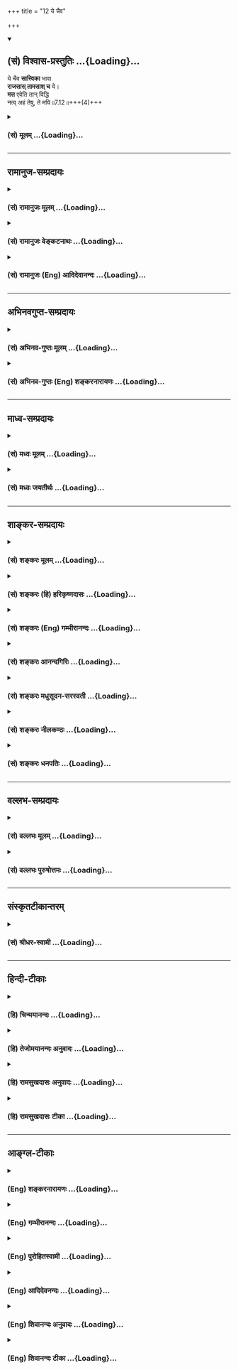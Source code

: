 +++
title = "12 ये चैव"

+++
<div class="js_include" newlevelforh1="2" title="(सं) विश्वास-प्रस्तुतिः" unfilled url="/mahAbhAratam/vyAsaH/shlokashaH/06-bhIShma-parva/03-bhagavad-gItA-parva/saMskRtam/vishvAsa-prastutiH/07_jnAna-vijnAna-yogaH/12_ye_chaiva.md">
<details open><summary><h2>(सं) विश्वास-प्रस्तुतिः ...{Loading}...</h2></summary>

ये चैव **सात्त्विका** भावा  
**राजसास् तामसाश् च** ये।  
**मत्त** एवेति तान् विद्धि  
नत्व् अहं तेषु, ते मयि॥7.12॥+++(4)+++
</details>
</div>
<div class="js_include collapsed" newlevelforh1="3" title="(सं) मूलम्" unfilled url="/mahAbhAratam/vyAsaH/shlokashaH/06-bhIShma-parva/03-bhagavad-gItA-parva/saMskRtam/mUlam/07_jnAna-vijnAna-yogaH/12_ye_chaiva.md">
<details><summary><h3>(सं) मूलम् ...{Loading}...</h3></summary>

ये चैव सात्त्विका भावा राजसास्तामसाश्च ये।  
मत्त एवेति तान्विद्धि नत्वहं तेषु ते मयि।।7.12।।
</details>
</div>


_________________
## रामानुज-सम्प्रदायः
<div class="js_include collapsed" newlevelforh1="3" title="(सं) रामानुजः मूलम्" unfilled url="/mahAbhAratam/vyAsaH/shlokashaH/06-bhIShma-parva/03-bhagavad-gItA-parva/saMskRtam/rAmAnujaH/mUlam/07_jnAna-vijnAna-yogaH/12_ye_chaiva.md">
<details><summary><h3>(सं) रामानुजः मूलम् ...{Loading}...</h3></summary>

।।7.12।। किं विशिष्य अभिधीयते **सात्त्विकाः राजसाः तामसाः च** जगति
भोग्यत्वेन देहत्वेन इन्द्रियत्वेन तत्तद्धेतुत्वेन च अवस्थिता **ये भावाः
तान्** सर्वान् मत्त एव उत्पन्नान् **विद्धि ते** मच्छरीरतया **मयि** एव
अवस्थिता **इति** च। **न तु अहं तेषु** न अहं कदाचिद् अपि तदायत्तस्थितिः
अन्यत्र आत्मायत्तस्थितित्वे अपि शरीरस्य शरीरेण आत्मनः स्थितौ अपि उपकारो
विद्यते मम तु तैः न कश्चित् तथाविध उपकारः केवलं लीला एव प्रयोजनम्
इत्यर्थः।

</details>
</div>
<div class="js_include collapsed" newlevelforh1="3" title="(सं) रामानुजः वेङ्कटनाथः" unfilled url="/mahAbhAratam/vyAsaH/shlokashaH/06-bhIShma-parva/03-bhagavad-gItA-parva/saMskRtam/rAmAnujaH/venkaTanAthaH/07_jnAna-vijnAna-yogaH/12_ye_chaiva.md">
<details><summary><h3>(सं) रामानुजः वेङ्कटनाथः ...{Loading}...</h3></summary>

  
  
।।7.12।। रसोऽहम् 7।8 इत्यादेः प्रदर्शनार्थत्वंये च इत्यस्योपसंहारतां च
दर्शयति किं विशिष्येति। तत्तद्धेतुत्वेनेति समष्टिदशाया अपि सङ्ग्रहः। अयं
च देहत्वादिविभागोऽनुभूयमानप्रकारानुवादियच्छब्दाभिप्रेतः। सात्त्विकतादिकं
देहादिषु प्रत्येकमन्वितम्। अपि चप्रहर्षः प्रीतिरानन्दः सुखं
संशान्तचित्तता इत्यादयः सात्त्विका भावाः। अतुविष्टिः परितापश्च क्रोधो
मोहस्तथा क्षमा इत्यादयो राजसाः। अविक्तस्तथा मोहः प्रमादः स्वप्नतन्द्रिता
इत्यादयस्तामसाः। एते चान्यत्र प्रपञ्चिता इहाभिप्रेताः। मत्त एव
इत्यवधारणेन निमित्तोपादानैक्यं सात्त्विकत्वादिना
वैचित्र्यशक्तितत्तदुचितानेकनिमित्तत्वादिप्रतिक्षेपश्च कृतः। कारणत्वेन सह
सामानाधिकरण्यनिबन्धननियमनगर्भं शरीरत्वेन तादधीन्यमपि सप्तम्या
विवक्षितमिति दर्शयितुंमच्छरीरतया मय्येवावस्थिता इत्युक्तम्। नत्वहं तेषु
इत्यत्र व्याप्तिप्रतिक्षेपभ्रमनिरासायाहनाहमिति। किमर्थमिदमप्रसक्तं
प्रतिषिध्यत इत्याशङ्क्याहअन्यत्रेति। तुशब्दोऽत्र शङ्कानिवृत्त्यर्थः।
सर्वोपकारनिषेधे तदुत्पादनादिवैयर्थ्यपरिहारायतथाविध इत्युक्तम्।
अभिप्रेतमुपकारान्तरमहंशब्दाभिप्रेतपरिपूर्णत्वमुखेन दर्शयतिकेवलेति।  
  

</details>
</div>
<div class="js_include collapsed" newlevelforh1="3" title="(सं) रामानुजः (Eng) आदिदेवानन्दः" unfilled url="/mahAbhAratam/vyAsaH/shlokashaH/06-bhIShma-parva/03-bhagavad-gItA-parva/saMskRtam/rAmAnujaH/english/AdidevAnandaH/07_jnAna-vijnAna-yogaH/12_ye_chaiva.md">
<details><summary><h3>(सं) रामानुजः (Eng) आदिदेवानन्दः ...{Loading}...</h3></summary>

7.12 Why should this be declared with particular illustrations; The reason is as follows: Whatever entities exist in the world partaking of the alities of Sattva, Rajas and Tamas in the forms of bodies, senses,
objects of enjoyment and their causes - know them all to have originated from Me alone, and they abide in Me alone, as they constitute My body.
'But I am not in them.' That is, I do not depend for My existence on them at any time. In the case of other beings, though the body depends for its existence on the self, the body serves some purpose of the self in the matter of Its sustenance. To Me, however, there is no purpose at all of that kind served by them constituting My body. The meaning is that they merely serve the purpose of My sport.

</details>
</div>


_________________
## अभिनवगुप्त-सम्प्रदायः
<div class="js_include collapsed" newlevelforh1="3" title="(सं) अभिनव-गुप्तः मूलम्" unfilled url="/mahAbhAratam/vyAsaH/shlokashaH/06-bhIShma-parva/03-bhagavad-gItA-parva/saMskRtam/abhinava-guptaH/mUlam/07_jnAna-vijnAna-yogaH/12_ye_chaiva.md">
<details><summary><h3>(सं) अभिनव-गुप्तः मूलम् ...{Loading}...</h3></summary>

।।7.12 7.13।। ये चेति। त्रिभिरिति। सत्त्वादीनि मन्मयानि न त्वहं तन्मयः।
अत एव च भगवन्मयः सर्वं भगवद्भावेन संवेदयते न तु
नानाविधपदार्थविज्ञाननिष्ठो भगवत्तत्त्वं प्रतिपद्यते इति सकलमानसावर्जक एष
क्रमः। अनेनैव चाशयेन वक्ष्यते वासुदेवः सर्वम् इति +++(K adds another इति)+++
ज्ञानेन यो
बहुजन्मोपभोगजनितकर्मसमतासमनन्तरसमुत्पन्नपरशक्तिपातानुगृहीतान्तःकरण असौ
प्रतिपद्यते भगवत्तत्त्वं+++(S omits भगवत्तत्त्वम्)+++ ननु +++(K omits ननु)+++ सर्वं
वासुदेवः इति बुद्ध्या स महात्मा स च दुर्लभ इति। एवं ह्यबुद्ध्यमानं +++(N
हि बुद्ध्यमानम्)+++ प्रत्युत सत्त्वादिभिर्गुणैः मोहितमिदं जगत् गुणातीतं
वासुदेवतत्त्वं नैवोपलभते।

</details>
</div>
<div class="js_include collapsed" newlevelforh1="3" title="(सं) अभिनव-गुप्तः (Eng) शङ्करनारायणः" unfilled url="/mahAbhAratam/vyAsaH/shlokashaH/06-bhIShma-parva/03-bhagavad-gItA-parva/saMskRtam/abhinava-guptaH/english/shankaranArAyaNaH/07_jnAna-vijnAna-yogaH/12_ye_chaiva.md">
<details><summary><h3>(सं) अभिनव-गुप्तः (Eng) शङ्करनारायणः ...{Loading}...</h3></summary>

7.12 See Comment under 7.13

</details>
</div>


_________________
## माध्व-सम्प्रदायः
<div class="js_include collapsed" newlevelforh1="3" title="(सं) मध्वः मूलम्" unfilled url="/mahAbhAratam/vyAsaH/shlokashaH/06-bhIShma-parva/03-bhagavad-gItA-parva/saMskRtam/madhvaH/mUlam/07_jnAna-vijnAna-yogaH/12_ye_chaiva.md">
<details><summary><h3>(सं) मध्वः मूलम् ...{Loading}...</h3></summary>

।।7.8 7.12।। इदं ज्ञानम्। रसोऽहमित्यादिविज्ञानम्। अबादयोऽपि तत एव। तथापि
रसादिस्वभावाना सागणां च स्वभावत्वे सारत्वे च विशेषतोऽपि स एव नियमाकः न
त्वबादिनियमानुबद्धो रसादिस्तत्सारत्वादिश्चेति दर्शयति अप्सु रस
इत्यादिविशेषशब्दैः। भोगश्च विशेषतो रसादेरिति च उपासनार्थं च। उक्तं च
गीताकल्पेरसादीनां रसादित्वे स्वभावत्वे तथैव च। सारत्वे सर्वधर्मेषु
विशेषेणापि कारणम्। सारभोक्ता च सर्वत्र यतोऽतो जगदीश्वरः। रसादिमानिनां
देहे स सर्वत्र व्यवस्थितः। अबादयः पार्षदाश्च ध्येयः स ज्ञानिनां हरिः।
रसादिसम्पत्त्या अन्येषां वासुदेवो जगत्पतिः इति। स्वभावो जीव एव
च। सर्वस्वभावो नियतस्तेनैव किमुतापरम्। न तदस्ति विना यत्स्यान्मया भूतं
चराचरम् इति च। धर्माविरुद्धःकामरागबिवर्जितम्इत्याद्युपासनार्थम्। उक्तं च
गीताकल्पेधर्मारुविद्धकामेऽसावुपास्यः काममिच्छता। विहीने कामरागादेर्बले च
बलमिच्छता। ध्यातस्तत्र त्वनिच्छद्भिर्ज्ञानमेव ददाति च इत्यादि पुण्यो
गन्ध इति भोगापेक्षया। तथा हि श्रुतिः पुण्यमेवामुं गच्छति न ह वै देवान्
पापं गच्छति बृ.उ.1।5।20 ऋतं पिबन्तौ सुकृतस्य लोके कठो.3।1 इत्यादिका। ऋतं
च पुण्यम्। ऋतं सत्यं तथा धर्मः सुकृतं चाभिधीयते इत्यभिधानात्। ऋतं तु मानसो
धर्मः सत्यं स्यात्सम्प्रयोगगः इति च। नच अनश्नन्नन्यो अभिचाकशीति
श्वे.उ.4।6 मुं.3।1।1ऋक्2।3।17।5अन्यो निरन्नोऽपि बलेन भूयान्
इत्यादिविरोधि स्थूलानशनोक्तेः। आह च सूक्ष्माशनम्। प्रविविक्ताहारतर इवैव
भवत्यस्माच्छारीरारादात्मनः। न चात्र जीव उच्यते शारीरादात्मन इति
भेदाभिधानात्। स्वप्नादिश्च शारीर एवशारीरस्तु त्रिधा भिन्नो
जाग्रदादिष्ववस्थितेः इति वचनाद्गारुडे। अस्मादिति
त्वीश्वरव्यावृत्त्यर्थम्। शारीरौ तावुभौ ज्ञेयौ जीवश्चेश्वरसंज्ञितः।
अनादिबन्धनस्त्वेको नित्यमुक्तस्तथाऽपरः इति वचनान्नारदीये भेदश्रुतेश्च।
सति गत्यन्तरे पुरुषभेद एव कल्प्यो नत्ववस्थाभेदः। आह च प्रविविक्तभुग्यतो
ह्यस्माच्छारीरात्पुरुषोत्तमः। अतोऽभोक्ता च भोक्ता च स्थूलाभोगात्स एव तु
इति गीताकल्पे। न त्वहं तेष्विति तदनाधारत्वमुच्यते। उक्तं च तदाश्रितं
जगत्सर्वं नासौ कुत्रचिदाश्रितः इति गीताकल्पे।

</details>
</div>
<div class="js_include collapsed" newlevelforh1="3" title="(सं) मध्वः जयतीर्थः" unfilled url="/mahAbhAratam/vyAsaH/shlokashaH/06-bhIShma-parva/03-bhagavad-gItA-parva/saMskRtam/madhvaH/jayatIrthaH/07_jnAna-vijnAna-yogaH/12_ye_chaiva.md">
<details><summary><h3>(सं) मध्वः जयतीर्थः ...{Loading}...</h3></summary>

।।7.8 7.12।। भूमिः 7।4 इत्यादिनेत्यत्रावधेरनुक्तेःरसोऽहं इत्याद्यपि
ज्ञानप्रकरणमिति प्रतीतिः स्यात् तन्निरासाय तत्समाप्तिमाह **इदमि**ति।
एतावता ग्रन्थेन ज्ञानं निरूपितमित्यर्थ। कुतोऽत्र ज्ञानप्रकरणस्य समाप्तिः
इत्यत आह **रसोऽहमि**ति। इतिशब्दाद्यभावेऽपि प्रकरणान्तरारम्भ एव समाप्तिं
गमयिष्यति। अलौकिकमाहात्म्यप्रतिपादनादस्य विज्ञानप्रकरणत्वं ज्ञायत इति
भावः। प्रभवादेः इत्युक्तन्यायेनैवरसोऽहं इत्यादेरपि व्याख्यानं सिद्धम्।
रसादीनां सत्तादिकारणत्वाद्भोक्तृत्वाच्च भगवान् रसादिरिति। नन्वबादयो
धर्मिणो भगवदधीनास्तद्भोग्याश्चेत्यङ्गीक्रियते न वा। नेति पक्षेअहं
कृत्स्नस्य 7।6 इत्युक्तविरोधः। आद्ये तुअप्सु रसः इत्यादेर्धर्मिभ्यो
निष्कृष्य धर्माणां ग्रहणस्यानुपपत्तिरित्यतः प्रथमं पक्षं तावदङ्गीकरोति
**अबादयोऽपी**ति। धर्मिणोऽपि तदधीना एव तद्भोग्याश्चैव। ननु तत्रोक्तो दोष
इत्यतः कारणत्वे तावद्विशेषशब्दोपादाने प्रयोजनमाह **तथापी**ति। यद्यपि
धर्मिणोऽपि भगवदधीना एव तथापि धर्मिभ्यो निष्कृष्य धर्माणामुपादानं युज्यत
इति शेषः। कथं इत्यत आह **रसादी**ति। रसादयश्च ते स्वभावा
अबादीनामनागन्तुकधर्माश्चेति रसादिस्वभावास्तेषां साराणामबादिधर्मेषु
सङ्ख्यादिषु श्रेष्ठानां च तेषामेवाबादिस्वभावभूतानां तद्धर्मेषु
श्रेष्ठानां च रसादीनामिति यावत्। स्वभावत्वेऽबादीनामिति शेषः।
सारत्वेऽबादिधर्मेष्विति शेषः। रसादित्वे चेति चार्थः। स भगवानेव।
विशेषतोऽपीत्यस्य व्यावर्त्यं **न त्वि**ति। अनुबद्धोऽनुषङ्गसिद्धः।
**तत्सारत्वादिश्चे**ति। तस्य रसादेरबादिधर्मेषु सारत्वमबादिस्वभावत्वं
रसत्वादिकंचेत्यर्थः। यथा लोके कुविन्दादिः पटादिद्रव्येष्वेव
व्यापारवाननुभूयते न तु तदीयेषु गन्धरसादिषु गुणेषु तद्धर्मेषु च
गन्धत्वादिषु पृथग्व्यापारवान् किन्तु ते पटादिजन्मानुषङ्गिजन्मान एव। न
तथा भगवान्। अपित्वबादेधर्मेषु रसादिषु तद्धर्मेषु च स्वभावत्वादिषु पृथक्
प्रयत्नवान् नत्वबादिनियमानुषङ्गिसत्तादिकास्त इति दर्शयितुंविशेषशब्दा
उपात्ता इत्यर्थः। भोगपक्षेऽपि प्रयोजनमाह **भोगश्चे**ति।
अबादिभोगादप्यतिशयेन रसादेर्भोगः परमेश्वरस्येति दर्शयति विशेषशब्दैरिति
सम्बन्धः। रसोऽहं इत्याद्यभेदोक्तेरर्थान्तरं सूचयन् तत्रापि
विशेषशब्दोपादाने प्रयोजनमाह **उपासनार्थं** चेति। विशेषतः रसादेरिति
वर्तते। अर्थवशाद्रसादेरिति सप्तमीत्वेन विपरिणम्यते। रसादयः
परमेश्वरोपासने प्रतिमात्वेनात्र विवक्षिताः। प्रतिमायां चाभेदोक्तिः
प्रसिद्धा। प्रतिमात्ममबादीनां समानम्। योऽप्सु तिष्ठन् बृ.उ.7।3।4
इत्यादेः। अतः किं विशेषशब्दग्रहणेनेति चेत् अबादिभ्यो विशेषतः रसादिषु
भगवदुपासनार्थं तदुपपत्तिरिति। उक्तेऽर्थत्रये प्रमाणमाह **उक्तं** चेति।
तथा चशब्दः अन्योन्यसमुच्चये। एवशब्दस्येश्वर इत्यनेन सम्बन्धः।
सर्वत्राबादिषु। ईश्वरो रसादिकं जगदित्युच्यत इत्यर्थः।
अबादयोऽबाद्यभिमानिनः। ज्ञानिनां ज्ञानार्थिनां सम्पत्त्यै प्राप्त्यै
अन्येषां रसार्थिनाम्। अबादय इति रसादीति च पादयोः सप्तनवाक्षरत्वेऽपि न वा
एकेनाक्षरेण छन्दांसि वियन्ति ऐ.ब्रा.1।6 इति वचनाददोषः। स्वभावस्य
भगवदधीनत्वमलौकिकमित्यतस्तत्रान्यान्यपि वाक्यानि पठति **स्वभाव** इति।
अस्त्वेवं धर्मिभ्यो निष्कृष्य धर्माणामुपादानम् धर्माणां विशेषणोपादानं तु
किमर्थमित्यत **आह** **धर्मे**ति। आदिपदेनपुण्यो गन्धः इत्यस्य ग्रहणम्।
कामादिषु विशिष्टंष्वेव भगवानुपास्यः न धर्मविरुद्धेष्वशुचिष्विति ज्ञापनाय
कामादीनां धर्माणां धर्माविरुद्धत्वादिविशेषणोपादानमित्यर्थः। अत्र
प्रमाणमाह **उक्तं वे**ति। कामं पुरुषार्थम्। कामरागादेः कामरागादिना।
अनिञ्छद्भिः कामादिकम्। गन्धस्य विशेषणोपादाने प्रयोजनान्तरमाह **पुण्य**
इति। पुण्यगन्धस्यैव भगवतो भोगो न दुर्गन्धस्येति ज्ञापयितुमत्र
विशेषणोपादानमित्यर्थः। ननु दुर्गन्धं भगवाननुभवति न वा नेति पक्षे
सार्वज्ञाभावः आद्ये कथं भोगाभावः उच्यते अनुभूयमाना अपि दुर्गन्धादयो न
फलहेतव इत्यभिप्रायः। सुगन्धस्तु सुखहेतुरित्युपपादितम्। शुचिवस्त्वेव भगवतो
भोग्यमित्यत्र प्रमाणमाह **तथा ही**ति। अमुमुपासकम्। कुतः तस्य देवत्वात्।
तथापि कुतः न ह वै देवमात्रस्य पुण्यभोगनियमे देवोत्तमस्य सुतरां
तत्सिद्धि। ऋतं कठो.3।1 इति श्रुतिः कथं प्रकृतोपयोगिनी इत्यत आह **ऋतं**
चेति। कुतः इत्यतः सामान्यविशेषाभिधानादित्याह **ऋतमि**ति। प्रयोगगः
शब्दजन्यः। तथा च श्रुतावृतशब्दः पुण्यफलस्योपलक्षक इति भावः। स्यादिदं
व्याख्यानं यदि भगवतो विषयभोगो युक्तः स्यात् न चैवम् तदङ्गीकारे
श्रुत्यादिविरोधात्। ऋतं पिबन्तौ इति चात एव छत्रिन्यायेनोपचरितमित्यत आह न
चेति। कुतो नेत्यत आह **स्थूले**ति। श्रुत्यादिषु स्थूलस्य जीवभोग्यस्य
विषयस्याभोगोक्तेः सूक्ष्मभोगस्य चाङ्गीकारादिति भावः। सूक्ष्माशने प्रमिते
भवेदियं व्यवस्था। तदेव कुतः इत्यत आह **आह चे**ति। गन्धादिषु यो
जीवेन्द्रियागोचरः सारभागस्तस्य भोगम्। परमेश्वरोऽस्माच्छारीरादात्मनो
जीवादतिशयेन विलक्षणभोग एव भवति। अवतारेषु स्थूलमपि भुङक्ते इतीवशब्दः। ननु
प्रविविक्ताहारतरोऽयं जीव एवेत्यत आह **न चे**ति। न हि जीवो जीवादेव
विलक्षणाहार इति युज्यत इत्यर्थः। ननु
शारीराज्जागरावस्थाज्जीवात्स्वप्नसुषुप्त्यवस्थः स एव प्रविविक्ताहार
इत्यवस्थाभेदोपाधिकं जीवस्य भेदमङ्गीकृत्य व्याख्यास्यामीत्यत आह
**स्वप्नादिश्चेति**। स्वपो नन् अष्टा.3।3।91 इति स्वप्नशब्दः कर्तरि।
स्वप्नः सुषुप्तश्च शारीर एव न केवलं जाग्रत् तथाच त्र्यवस्थस्यापि
शारीरशब्देन गृहीतत्वात् न ततो भेदः स्वप्नसुषुप्तयोरित्यर्थः।
अवस्थात्रयवतोऽपि शारीरत्वं कुतः इत्यत आह **शारीर** स्त्विति।
जाग्रदादिष्वंवस्थासु। अस्तु त्र्यवस्थोऽपि शारीरः तथाप्यस्मादिति
विशेषणेनात्र शारीरादिति जाग्रदवस्थो गृह्यते। तस्माच्च स्वप्नाद्यवस्थस्य
भेदोक्तिरुक्तविधया सम्भवति। भवत्पक्षेऽपि शारीरादिति जीवे सिद्धेऽस्मादिति
विशेषणं व्यर्थं स्यादिति तत्राह **अस्मादि**ति।
नैतद्विशेषणसार्थक्यायेश्वरं परित्यज्य जीवोऽत्र ग्राह्यः
शारीरादित्येवोक्तावीश्वरस्यापि प्राप्तावीश्वरादेवेश्वरस्य भेदानुपपत्तेः।
तद्व्यावृत्त्यर्थं जीवमात्रपरिग्रहाय विशेषणमिति
सार्थक्योपपत्तेरित्यर्थः। भवेदेवं यदि शारीरत्वमीश्वरस्यापि स्यात् तदेव
कुतः इत्यत आह **शारीरावि**ति। नन्वेवं पक्षद्वयेऽप्युपपत्तावीश्वर
एवात्रोच्यते न जीवः इति कुतः विनिगमनमित्यत आह **भेदे**ति। चो हेतौ।
भेदश्रुतेः स्वाभाविकभेदरूपे गत्यन्तरे सम्भवति पुरुषभेद एवार्थतया
ग्राह्यः न त्ववस्थोपाधिको भेदः। मुख्यामुख्ययोर्मुख्ये सम्प्रत्ययात् अतो
युक्तं विनिगमनम्। न केवलमुक्तव्यवस्थान्यायप्राप्ता किन्त्वागमसिद्धा
चेत्याह **आह चे**ति। अभोक्ता च भोक्ता
चेत्येतयोर्व्युत्क्रमेणान्धयः। सर्वभूतस्थमात्मानं 6।29 इत्युक्तत्वात्। न
त्वहं तेषु 7।12 इति कथमुच्यते इत्यत आह **न त्वहमि**ति। तदनाधारत्वं
तदुपजीवनेन स्थित्यभावः। कुत एतत् इत्यत आह **उक्तं चे**ति। न केवलं
मुक्तविरोधादिति चार्थः।

</details>
</div>


_________________
## शाङ्कर-सम्प्रदायः
<div class="js_include collapsed" newlevelforh1="3" title="(सं) शङ्करः मूलम्" unfilled url="/mahAbhAratam/vyAsaH/shlokashaH/06-bhIShma-parva/03-bhagavad-gItA-parva/saMskRtam/shankaraH/mUlam/07_jnAna-vijnAna-yogaH/12_ye_chaiva.md">
<details><summary><h3>(सं) शङ्करः मूलम् ...{Loading}...</h3></summary>

।।7.12।। **ये चैव सात्त्विकाः** सत्त्वनिर्वृत्ताः **भावाः** पदार्थाः
**राजसाः** रजोनिर्वृत्ताः **तामसाः** तमोनिर्वृत्ताश्**च ये** केचित्
प्राणिनां स्वकर्मवशात् जायन्ते भावाः **तान् मत्त एव** जायमानान् **इति**
एवं **विद्धि** सर्वान् समस्तानेव। यद्यपि ते मत्तः जायन्ते तथापि **न तु
अहं तेषु** तदधीनः तद्वशः यथा संसारिणः। **ते** पुनः **मयि** मद्वशाः
मदधीनाः।। एवंभूतमपि परमेश्वरं नित्यशुद्धबुद्धमुक्तस्वभावं सर्वभूतात्मानं
निर्गुणं संसारदोषबीजप्रदाहकारणं मां नाभिजानाति जगत् इति अनुक्रोशं
दर्शयति भगवान्। त़च्च किंनिमित्तं जगतः अज्ञानमित्युच्यते

</details>
</div>
<div class="js_include collapsed" newlevelforh1="3" title="(सं) शङ्करः (हि) हरिकृष्णदासः" unfilled url="/mahAbhAratam/vyAsaH/shlokashaH/06-bhIShma-parva/03-bhagavad-gItA-parva/saMskRtam/shankaraH/hindI/harikRShNadAsaH/07_jnAna-vijnAna-yogaH/12_ye_chaiva.md">
<details><summary><h3>(सं) शङ्करः (हि) हरिकृष्णदासः ...{Loading}...</h3></summary>

।।7.12।। तथा जो सात्त्विक सत्त्वगुणसे उत्पन्न हुए भाव पदार्थ हैं और जो
राजस रजोगुणसे उत्पन्न हुए एवं तामस तमोगुणसे उत्पन्न हुए भाव पदार्थ हैं
उन सबको अर्थात् प्राणियोंके अपने कर्मानुसार ये जो कुछ भी भाव उत्पन्न
होते हैं उन सबको तू मुझसे ही उत्पन्न हुए जान। यद्यपि वे मुझसे उत्पन्न
होते हैं तथापि मैं उनमें नहीं हूँ अर्थात् संसारी मनुष्योंकी भाँति मैं
उनके वशमें नहीं हूँ परंतु वे मुझमें हैं यानी मेरे वशमें हैं मेरे अधीन
हैं।  
  

</details>
</div>
<div class="js_include collapsed" newlevelforh1="3" title="(सं) शङ्करः (Eng) गम्भीरानन्दः" unfilled url="/mahAbhAratam/vyAsaH/shlokashaH/06-bhIShma-parva/03-bhagavad-gItA-parva/saMskRtam/shankaraH/english/gambhIrAnandaH/07_jnAna-vijnAna-yogaH/12_ye_chaiva.md">
<details><summary><h3>(सं) शङ्करः (Eng) गम्भीरानन्दः ...{Loading}...</h3></summary>

7.12 Ye bhavah, those things; sattvikah eva, that indeed are made of
(the ality of) sattva; and ye rajasah, those that are made (of the
ality) of rajas; and tamasah, those that are made of (the ality of)
tamas-whatever things are made (of sattva, rajas and tamas) according to
the creatures's own actions: viddhi, know; tan, them, all without
exception; mattah eva iti, to have sprung from Me alone when they come
into being. Although they originate from Me, still, tu, however; aham,
I; am na tesu, not in them-I am not subject to them, not under their
control, as are the transmigrating bengs. Te, they, again; mayi, are in
Me, subject to Me, under My control. \[For sattva, rajas, and tamas see
note under 2.45 as also Chapters 14, 17 and 18.-Tr.\] 'The world does
not know Me, the supreme Lord, even though I am of this kind, and am
eternal, pure, intelligent and free by nature, \[See note on p.4.-Tr.\]
the Self of all beings, free from all alities, the cause of burning away
the seed of the evil of transmigration!'-in this way the Lord expresses
regret. And what is the source of that ignorance in the world; That is
being stated:

</details>
</div>
<div class="js_include collapsed" newlevelforh1="3" title="(सं) शङ्करः आनन्दगिरिः" unfilled url="/mahAbhAratam/vyAsaH/shlokashaH/06-bhIShma-parva/03-bhagavad-gItA-parva/saMskRtam/shankaraH/AnandagiriH/07_jnAna-vijnAna-yogaH/12_ye_chaiva.md">
<details><summary><h3>(सं) शङ्करः आनन्दगिरिः ...{Loading}...</h3></summary>

।।7.12।। चिदानन्दयोरभिव्यञ्जकानां
भावानामीश्वरात्मत्वाभिधानादन्येषामतदात्मत्वप्राप्तावुक्तं **कि़ञ्चेति।**
प्राणिनां त्रैविध्ये हेतुं दर्शयन्वाक्यार्थमाह **ये केचिदिति।** तर्हि
पितुरिव पुत्राधीनत्वं त्वत्तो जायमानात्तदधीनत्वं तवापि स्यादिति
विक्रियावत्त्वदूष्यत्वप्रसक्तिरित्याशङ्क्याह **यद्यपीति।** मम
परमार्थत्वात्तेषां कल्पितत्वान्न तद्गुणदोषौ मयि स्यातामित्यर्थः। तेषामपि
तद्वदेव स्वतन्त्रतासंभवात्किमिति कल्पितत्वमित्याशङ्क्याह **ते पुनरिति।**
त्रिविधानां भावानां न स्वातन्त्र्यमीश्वरकार्यत्वेन तदधीनत्वात्तथा न
कल्पितस्याधिष्ठानसत्ताप्रतीतिभ्यामेव
तद्वत्त्वात्तन्मात्रत्वसिद्धिरित्यर्थः।

</details>
</div>
<div class="js_include collapsed" newlevelforh1="3" title="(सं) शङ्करः मधुसूदन-सरस्वती" unfilled url="/mahAbhAratam/vyAsaH/shlokashaH/06-bhIShma-parva/03-bhagavad-gItA-parva/saMskRtam/shankaraH/madhusUdana-sarasvatI/07_jnAna-vijnAna-yogaH/12_ye_chaiva.md">
<details><summary><h3>(सं) शङ्करः मधुसूदन-सरस्वती ...{Loading}...</h3></summary>

।।7.12।। किमेवं परिगणनेन ये चान्येऽपि भावाश्चित्तपरिणामाः सात्त्विकाः
शमदमादयः ये च राजसा हर्षदर्पादयः ये च तामसाः शोकमोहादयः
प्राणिनामविद्याकर्मादिवशाज्जायन्ते तान्मत्त एव जायमानानितिअहं कृत्स्नस्य
जगतः प्रभव इत्याद्युक्तप्रकारेण विद्धि समस्तानेव। अथवा सात्त्विका
राजसास्तामसाश्च भावाः सर्वेऽपि जडवर्गा व्याख्येयाः विशेषहेत्वभावात्।
एवकारश्च समस्तावधारणार्थः। एवमपि न त्वहं तेषु मत्तो जातत्वेऽपि
तद्वशस्तद्विकाररूषितो रज्जुखण्ड इव कल्पितसर्पविकाररूषितोऽहं न भवामि
संसारीव। ते तु भावा मयि रज्ज्वामिव सर्पादयः कल्पिता मदधीनसत्तास्फूर्तिका
मदधीना इत्यर्थः।

</details>
</div>
<div class="js_include collapsed" newlevelforh1="3" title="(सं) शङ्करः नीलकण्ठः" unfilled url="/mahAbhAratam/vyAsaH/shlokashaH/06-bhIShma-parva/03-bhagavad-gItA-parva/saMskRtam/shankaraH/nIlakaNThaH/07_jnAna-vijnAna-yogaH/12_ye_chaiva.md">
<details><summary><h3>(सं) शङ्करः नीलकण्ठः ...{Loading}...</h3></summary>

।।7.12।। सात्विकाः धर्मज्ञानवैराग्यैश्वर्यादयः राजसाः लोभप्रवृत्त्यादयः
तामसाः निद्रालस्यादयः तान्सर्वान्मत्त एव रसतन्मात्रादिरूपात्सूत्रात्मनो
निर्गता इति विद्धि। नन्वेवं तव सर्वजगदात्मनो विकारित्वापत्त्या
कौटस्थ्यहानिरित्याशङ्क्याह **नत्वहं तेषु ते मयीति।** येष्वबादयः
प्रोतास्तेषु सूत्रावयवभूतेषु रसादिष्वनृतजडरूपेष्वबाधितात्मचिन्मात्ररूपो
घटशरावोदञ्चनादाविव मृत् नास्मि। अनृतस्यास्य सत्तास्फुरणे एव स्वकीये
प्रयच्छामि नत्वनृतात्मा भवामीत्यर्थः। ते तु मय्येवाध्यस्ता मदनन्याः यथा
रज्ज्वामध्यस्ताः सर्पादयो रज्ज्वनन्याः। तदनन्यत्वमारम्भणशब्दादिभ्यः
इतिन्यायात्। अनन्यत्वं व्यतिरेकेणाभावः। नखल्वनन्यत्वमित्यभेदं ब्रूमः
किंतु भेदं निषेधामः। कुतः आरम्भणशब्दात्वाचारम्भणं विकारो नामधेयम्
इतिविकारस्य वागालम्बनत्वेन स्वप्नमायेन्द्रजालिकविषयसाम्यश्रुतेः।
नह्यात्मनो विचित्रप्रपञ्चात्मत्वे ते मयीत्यंशाविरोधेऽपि नत्वहं
तेष्वित्यंशे विरोधपरिहारो युज्यते। कार्यस्य कारणात्मकत्वावश्यंभावात्।
तस्माद्विवर्तवादाश्रयेणैव ब्रह्मणो जगदुपादानत्वकूटस्थत्वे निर्वहत इति
साधूक्तं नत्वहं तेषु ते मयीति।

</details>
</div>
<div class="js_include collapsed" newlevelforh1="3" title="(सं) शङ्करः धनपतिः" unfilled url="/mahAbhAratam/vyAsaH/shlokashaH/06-bhIShma-parva/03-bhagavad-gItA-parva/saMskRtam/shankaraH/dhanapatiH/07_jnAna-vijnAna-yogaH/12_ye_chaiva.md">
<details><summary><h3>(सं) शङ्करः धनपतिः ...{Loading}...</h3></summary>

।।7.12।। किंच थे सात्त्विकाः सत्त्वोद्भूताः भावाः पदार्थाः राजसाः
रजउद्भूताःस तामसास्तमउद्भूताश्च ये किचित्प्राणिनां स्वकर्मवशाज्जयन्ते
तान्सर्वान्मत्तएव जातानिति विद्धि जानीहि। तर्हि संसारिणा मिव तवापि
तदधीनत्वं स्यात्तथाच् त्वय्यपि
विक्रियावत्त्वाद्दूष्यत्वप्रसक्तिरित्याशङ्क्याह नत्वहं तेषु। यद्यपि
मत्तस्ते जायन्ते तथाप्यहं संसारिण इव तदधीनो न भवामि। ननु तेऽपि किं
स्वतन्त्राः नेत्याह ते मयि मद्वशाः। मयि
कल्पितत्वान्वान्मदधीनसत्तास्फूर्तिका इत्यर्थः। तथाचाधिष्ठानस्य मम
कल्पितगुणदोषासंस्पर्शित्वं कल्पितस्य च मदधीनसत्तास्फूर्तिकत्वमिति भावः।

</details>
</div>


_________________
## वल्लभ-सम्प्रदायः
<div class="js_include collapsed" newlevelforh1="3" title="(सं) वल्लभः मूलम्" unfilled url="/mahAbhAratam/vyAsaH/shlokashaH/06-bhIShma-parva/03-bhagavad-gItA-parva/saMskRtam/vallabhaH/mUlam/07_jnAna-vijnAna-yogaH/12_ye_chaiva.md">
<details><summary><h3>(सं) वल्लभः मूलम् ...{Loading}...</h3></summary>

।।7.12।। मत्तः परतरं नान्यदिति प्रागुक्तं स्पष्टयति भगवानेकेन ये चैविति।
प्राकृता अप्येते मत्त एव मत्सत्प्रकृतिगुणकार्यत्वात् मम च
प्रकृत्यादिकारणत्वेन मुख्यकर्तृत्वं
उपादानगोचरापरोक्षाज्ञानचिकीर्षाकृतिमत्वात्। एवमपि तेष्वहं न वर्ते
जीववत्तदायत्तो न भवामीत्यर्थः। नशब्दोऽत्रापि सम्बध्यते। तेऽपि मयि न
किन्तु मदुपादेयप्रकृतावेव ते वर्तन्ते। अहं तु मूलरूपेण
तत्कर्त्तैवेत्यर्थः। अथवा ते मयि इति परम्परया तेषां मदाश्रितत्वात्।

</details>
</div>
<div class="js_include collapsed" newlevelforh1="3" title="(सं) वल्लभः पुरुषोत्तमः" unfilled url="/mahAbhAratam/vyAsaH/shlokashaH/06-bhIShma-parva/03-bhagavad-gItA-parva/saMskRtam/vallabhaH/puruShottamaH/07_jnAna-vijnAna-yogaH/12_ye_chaiva.md">
<details><summary><h3>(सं) वल्लभः पुरुषोत्तमः ...{Loading}...</h3></summary>

  
  
।।7.12।। किञ्च ये चैवेति। ये च पुनः सात्त्विका एव भावा मत्सम्बन्धिदर्शनेन
रोमाञ्चादयः राजसात्मकविक्षेपादयः न पुनस्तामसा विप्रयोगस्वरूपस्मरणे
मूर्छाभ्रमादयस्ते सर्व एव। इति अमुना प्रकारेण तान् मत्त एव विद्धि
जानीहि। तेषु तत्सामर्थ्येन अहं तत्प्रकारेण न प्रकटो भवामि किन्तु ते मयि
प्रकटीभवन्तीत्यर्थः। अत्रायं भावः एते गुणा रसार्थं मया प्रकटिताः
स्वरसात्मकगुणसाफल्याय मत्सम्बन्धेन स्वयमुद्बुद्धरसाः सन्तः सेवां
कुर्वन्तीति ते मयि सन्ति नत्वहं जीववत्तेषूत्पन्नेषु रसयुक्तो भवामीति
भावः।  
  

</details>
</div>


_________________
## संस्कृतटीकान्तरम्
<div class="js_include collapsed" newlevelforh1="3" title="(सं) श्रीधर-स्वामी" unfilled url="/mahAbhAratam/vyAsaH/shlokashaH/06-bhIShma-parva/03-bhagavad-gItA-parva/saMskRtam/shrIdhara-svAmI/07_jnAna-vijnAna-yogaH/12_ye_chaiva.md">
<details><summary><h3>(सं) श्रीधर-स्वामी ...{Loading}...</h3></summary>

।।7.12।। किंच **ये चेति।** ये चान्येऽपि सात्त्विका भावाः शमदमादयः
राजसाश्च द्वेषदर्पादयः तामसाश्च शोकमोहादयः प्राणिनां स्वकर्मवशाज्जायन्ते
तान्सर्वान्मत्त एव जातानिति विद्धि। मदीयप्रकृतिगुणत्रयकार्यत्वात्। एवमपि
तेष्वहं न वर्ते। जीववत्तदधीनोऽहं न भवामीत्यर्थः। ते तु मदधीनाः सन्तो मयि
वर्तन्त इत्यर्थ।

</details>
</div>


_________________
## हिन्दी-टीकाः
<div class="js_include collapsed" newlevelforh1="3" title="(हि) चिन्मयानन्दः" unfilled url="/mahAbhAratam/vyAsaH/shlokashaH/06-bhIShma-parva/03-bhagavad-gItA-parva/hindI/chinmayAnandaH/07_jnAna-vijnAna-yogaH/12_ye_chaiva.md">
<details><summary><h3>(हि) चिन्मयानन्दः ...{Loading}...</h3></summary>

।।7.12।। मुझमें सम्पूर्ण जगत् पिरोया हुआ है जैसे सूत्र में मणियाँ अपने
इस कथन के साथ प्रारम्भ किये गये प्रकरण का उपसंहार भगवान् श्रीकृष्ण इस
श्लोक में करते हैं। हमें जगत् में ज्ञान क्रिया और जड़त्व इन तीनों का
अनुभव होता है। इन्हें ही क्रमश सत्त्व रज और तमोगुण का कार्य कहा जाता है।
वेदान्त में जिसे माया कहा गया है वह इन तीनों गुणों का संयुक्त रूप है
जिसके अधीन प्राणियों की प्रवृत्तियाँ भिन्नभिन्न प्रकार की दिखाई देती
हैं। मनुष्य की भावनाएं और विचार इन गुणों से प्रभावित होते हैं जिनके
अनुसार ही मनुष्य अपने शरीर मन और बुद्धि से कार्य करता है। उपर्युक्त
विवेचन को ध्यान में रखकर इस श्लोक के अध्ययन से यह अर्थ स्पष्ट होता है कि
इन तीन गुणों से उत्पन्न जो कोई भी वस्तु प्राणी या स्थिति है वह सब आत्मा
से (मुझ से) उत्पन्न होती है। पूर्व वर्णित सिद्धांत को ही यहाँ शास्त्रीय
भाषा में दोहराया गया है। पारमार्थिक सत्यस्वरूप चैतन्य आत्मा पर अपरा
प्रकृति का अध्यास हुआ है यह कोई वास्तविकता नहीं। त्रिगुणजनित भावों की
सत्य से उत्पत्ति उसी प्रकार की है जैसे मिट्टी से घट समुद्र से तरंग और
स्वर्ण से आभूषण की। इस श्लोक का सुन्दर अन्तिम वाक्य एक पहेली के समान है।
इस प्रकार का लेखन हिन्दू दार्शनिकों की विशेषता है जो अध्ययनकर्ता को सहज
ही अपनी ओर आकर्षित करती है। ऐसे कथन विद्यार्थी को और अधिक सूक्ष्म और गहन
विचार करने के लिए और उसका वास्तविक अभिप्राय समझने के लिए आमन्त्रित करते
हैं। मैं उनमें नहीं हूँ वे मुझमें हैं। केवल वाच्यार्थ की दृष्टि से
उपर्युक्त कथन त्रुटिपूर्ण ही समझा जायेगा क्योंकि यदि क ख में नहीं है तो
ख क में कैसे हो सकता है यदि मैं उनमें नहीं हूँ तो वे भी मुझमें नहीं हो
सकते। परन्तु भगवान का कथन है मैं उनमें नहीं हूँ वे मुझमें हैं। इस सुन्दर
एवं मधुर विरोधाभास से यह स्पष्ट हो जाता है कि पुरुष और प्रकृति का संबंध
कारण और कार्य का नहीं बल्कि अधिष्ठान और अध्यस्त का है। पुरुष पर प्रकृति
का आभास अध्यास के कारण होता है। खंभे में यदि प्रेत का आभास हो तो यही कहा
जायेगा कि प्रेत खंभे में है परन्तु खंभा प्रेत में नहीं। श्री शंकराचार्य
इस वाक्य का अर्थ स्पष्ट करते हुए लिखते हैं मैं उनमें नहीं हूँ का अर्थ है
मैं उन पर आश्रित नहीं हूँ जब कि उनका अस्तित्व मुझ पर आश्रित है। जैसे जल
का अस्तित्व तरंग पर आश्रित नहीं है किन्तु तरंग जल पर आश्रित होती है।
तरंग के होने से जल को किसी प्रकार का दोष या बन्धन नहीं प्राप्त होता। उसी
प्रकार जड़ प्रकृति का अस्तित्व चेतन पुरुष के कारण सिद्ध होता है परन्तु
पुरुष सब परिच्छेदों से सदा मुक्त ही रहता है। अगले श्लोक में भगवान्
श्रीकृष्ण खेद व्यक्त करते हुए कहते हैं कि जगत् के लोग उनके वास्तविक
नित्यमुक्त स्वरूप को नहीं जानते हैं। लोगों के इस अज्ञान का क्या कारण है
सुनो

</details>
</div>
<div class="js_include collapsed" newlevelforh1="3" title="(हि) तेजोमयानन्दः अनुवादः" unfilled url="/mahAbhAratam/vyAsaH/shlokashaH/06-bhIShma-parva/03-bhagavad-gItA-parva/hindI/tejomayAnandaH/anuvAdaH/07_jnAna-vijnAna-yogaH/12_ye_chaiva.md">
<details><summary><h3>(हि) तेजोमयानन्दः अनुवादः ...{Loading}...</h3></summary>

।।7.12।। जो भी सात्त्विक (शुद्ध), राजसिक (क्रियाशील) और तामसिक (जड़) भाव
हैं, उन सबको तुम मेरे से उत्पन्न हुए जानो; तथापि मैं उनमें नहीं हूँ, वे
मुझमें हैं।।

</details>
</div>
<div class="js_include collapsed" newlevelforh1="3" title="(हि) रामसुखदासः अनुवादः" unfilled url="/mahAbhAratam/vyAsaH/shlokashaH/06-bhIShma-parva/03-bhagavad-gItA-parva/hindI/rAmasukhadAsaH/anuvAdaH/07_jnAna-vijnAna-yogaH/12_ye_chaiva.md">
<details><summary><h3>(हि) रामसुखदासः अनुवादः ...{Loading}...</h3></summary>

।।7.12।। (और तो क्या कहूँ) जितने भी सात्त्विक, राजस और तामस भाव हैं, वे
सब मुझ से ही होते हैं -- ऐसा समझो। पर मैं उनमें और वे मेरेमें नहीं हैं।

</details>
</div>
<div class="js_include collapsed" newlevelforh1="3" title="(हि) रामसुखदासः टीका" unfilled url="/mahAbhAratam/vyAsaH/shlokashaH/06-bhIShma-parva/03-bhagavad-gItA-parva/hindI/rAmasukhadAsaH/TIkA/07_jnAna-vijnAna-yogaH/12_ye_chaiva.md">
<details><summary><h3>(हि) रामसुखदासः टीका ...{Loading}...</h3></summary>

।।7.12।।***व्याख्या--*'ये चैव सात्त्विका भावा राजसास्तामसाश्च ये'--**ये
जो सात्त्विक, राजस और तामस भाव (गुण, पदार्थ क्रिया) हैं, वे भी मेरेसे ही
उत्पन्न होते हैं। इसका तात्पर्य यह हुआ कि सृष्टिमात्रमें जो कुछ हो रहा
है, मूलमें सबका आश्रय, आधार और प्रकाशक भगवान् ही हैं अर्थात् सब भगवान्से
ही सत्ता-स्फूर्ति पाते हैं। सात्त्विक, राजस और तामस भाव भगवान्से ही होते
हैं, इसलिये इनमें जो कुछ विलक्षणता दीखती है, वह सब भगवान्की ही है; अतः
मनुष्यकी दृष्टि भगवान्की तरफ ही जानी चाहिये, सात्त्विक आदि भावोंकी तरफ
नहीं। यदि उसकी दृष्टि भगवान्की तरफ जायगी तो वह मुक्त हो जायगा और यदि
उसकी दृष्टि सात्त्विक आदि भावोंकी तरफ जायगी तो वह बँध जायगा। सात्त्विक,
राजस और तामस--इन भावोंके (गुण, पदार्थ और क्रियामात्रके) अतिरिक्त कोई भाव
है ही नहीं। ये सभी भगवत्स्वरूप ही हैं। यहाँ शङ्का होती है कि अगर ये सभी
भगवत्स्वरूप ही हैं तो हमलोग जो कुछ करें, वह सब भगवत्स्वरूप ही होगा, फिर
ऐसा करना चाहिये और ऐसा नहीं करना चाहिये--यह विधि-निषेध कहाँ रहा; इसका
समाधान यह है कि मनुष्यमात्र सुख चाहता है, दुःख नहीं चाहता। अनुकूल
परिस्थिति विहित-कर्मोंका फल है और प्रतिकूल परिस्थिति निषिद्ध-कर्मोंका फल
है। इसलिये कहा जाता है कि विहित-कर्म करो और निषिद्ध-कर्म मत करो। अगर
निषिद्धको भगवत्स्वरूप मानकर करोगे तो भगवान् दुःखों और नरकोंके रूपमें
प्रकट होंगे। जो अशुभ कर्मोंकी उपासना करता है, उसके सामने भगवान्
अशुभ-रूपसे ही प्रकट होते हैं; क्योंकि दुःख और नरक भी तो भगवान्के ही
स्वरूप हैं। जहाँ करने और न करनेकी बात होती है, वहीं विधि और निषेध लागू
होता है। अतः वहाँ विहित ही करना चाहिये, निषिद्ध नहीं करना चाहिये। परंतु
जहाँ मानने और जाननेकी बात होती है, वहाँ परमात्माको ही 'मानना' चाहिये और
अपनेको अथवा संसारको 'जानना' चाहिये। जहाँ माननेकी बात है, वहाँ परमात्माको
ही मानकर उनके मिलनेकी उत्कण्ठा बढ़ानी चाहिये। उनको प्राप्त और प्रसन्न
करनेके लिये उनकी आज्ञाका पालन करना चाहिये तथा उनकी आज्ञा और
सिद्धान्तोंके विरुद्ध कार्य नहीं करना चाहिये। भगवान्की आज्ञाके विरुद्ध
कार्य करेंगे तो उनको प्रसन्नता कैसे होगी; और विरुद्ध कार्य करनेवालेको
उनकी प्राप्ति कैसे होगी; जैसे, किसी मनुष्यके मनके विरुद्ध काम करनेसे वह
राजी कैसेहोगा और प्रेमसे कैसे मिलेगा; जहाँ जाननेकी बात है, वहाँ संसारको
जानना चाहिये। जो उत्पत्ति-विनाशशील है, सदा साथ रहनेवाला नहीं है, वह अपना
नहीं है और अपने लिये भी नहीं है--ऐसा जानकर उससे सम्बन्ध-विच्छेद करना
चाहिये। उसमें कामना, ममता, आसक्ति नहीं करनी चाहिये। उसका महत्त्व हृदयसे
उठा देना चाहिये। इससे सत्त-त्त्व प्रत्यक्ष हो जायगा और जानना पूर्ण हो
जायगा। असत् (नाशवान्) वस्तु हमारे साथ रहनेवाली नहीं है--ऐसा समझनेपर भी
अगर समय-समयपर उसको महत्त्व देते रहेंगे तो वास्तविकता (सत्-वस्तु) की
प्राप्ति नहीं होगी।

</details>
</div>


_________________
## आङ्ग्ल-टीकाः
<div class="js_include collapsed" newlevelforh1="3" title="(Eng) शङ्करनारायणः" unfilled url="/mahAbhAratam/vyAsaH/shlokashaH/06-bhIShma-parva/03-bhagavad-gItA-parva/english/shankaranArAyaNaH/07_jnAna-vijnAna-yogaH/12_ye_chaiva.md">
<details><summary><h3>(Eng) शङ्करनारायणः ...{Loading}...</h3></summary>

7.12. Whatever beings are there \[in the universe\]-whether they are of the Sattva or of Rajas or of Tamas (Strands)- be sure that they are from Me; I am not in them, but they are in Me.

</details>
</div>
<div class="js_include collapsed" newlevelforh1="3" title="(Eng) गम्भीरानन्दः" unfilled url="/mahAbhAratam/vyAsaH/shlokashaH/06-bhIShma-parva/03-bhagavad-gItA-parva/english/gambhIrAnandaH/07_jnAna-vijnAna-yogaH/12_ye_chaiva.md">
<details><summary><h3>(Eng) गम्भीरानन्दः ...{Loading}...</h3></summary>

7.12 Those things that indeed are made of (the ality of ) sattva, and those things that are made of (the ality of) rajas and tamas, know them to have sprung from Me alone. However, I am not in them; they are in Me!

</details>
</div>
<div class="js_include collapsed" newlevelforh1="3" title="(Eng) पुरोहितस्वामी" unfilled url="/mahAbhAratam/vyAsaH/shlokashaH/06-bhIShma-parva/03-bhagavad-gItA-parva/english/purohitasvAmI/07_jnAna-vijnAna-yogaH/12_ye_chaiva.md">
<details><summary><h3>(Eng) पुरोहितस्वामी ...{Loading}...</h3></summary>

7.12 Whatever be the nature of their life, whether it be pure or passionate or ignorant, they are all derived from Me. They are in Me,
but I am not in them.

</details>
</div>
<div class="js_include collapsed" newlevelforh1="3" title="(Eng) आदिदेवनन्दः" unfilled url="/mahAbhAratam/vyAsaH/shlokashaH/06-bhIShma-parva/03-bhagavad-gItA-parva/english/AdidevanandaH/07_jnAna-vijnAna-yogaH/12_ye_chaiva.md">
<details><summary><h3>(Eng) आदिदेवनन्दः ...{Loading}...</h3></summary>

7.12 Know that all those states of Sattva, Rajas and Tamas are from Me alone. But I am not in them; they are in Me.

</details>
</div>
<div class="js_include collapsed" newlevelforh1="3" title="(Eng) शिवानन्दः अनुवादः" unfilled url="/mahAbhAratam/vyAsaH/shlokashaH/06-bhIShma-parva/03-bhagavad-gItA-parva/english/shivAnandaH/anuvAdaH/07_jnAna-vijnAna-yogaH/12_ye_chaiva.md">
<details><summary><h3>(Eng) शिवानन्दः अनुवादः ...{Loading}...</h3></summary>

7.12 Whatever beings (and objects) that are pure, active and inert, know that they proceed from Me. They are in Me, yet I am not in them.

</details>
</div>
<div class="js_include collapsed" newlevelforh1="3" title="(Eng) शिवानन्दः टीका" unfilled url="/mahAbhAratam/vyAsaH/shlokashaH/06-bhIShma-parva/03-bhagavad-gItA-parva/english/shivAnandaH/TIkA/07_jnAna-vijnAna-yogaH/12_ye_chaiva.md">
<details><summary><h3>(Eng) शिवानन्दः टीका ...{Loading}...</h3></summary>

7.12 ये whatever; च and; एव even; सात्त्विकाः pure; भावाः natures;
राजसाः active; तामसाः inert; च and; ये whatever; मत्तः from Me; एव even;
इति thus; तान् them; विद्धि know; न not; तु indeed; अहम् I; तेषु in them; ते they; मयि in Me.Commentary This is a world of the three Gunas;
viz.; Sattva (purity); Rajas (passion) and Tamas (inertia). All sentient and insentient objects are the aggregate of these three alities of Nature. One ality predominates in them and the predominant ality imparts to the object its distinctive character or definite properties.In the gods; sages milk and green gram; Sattva is predominant. In Gandharvas (a class of celestials); kings; warriors and chillies; Rajas is predominant. In demons; Sudras; garlic; onion and meat; Tamas is predominant.Though these beings and objects proceed from Me; I am not in them they are in Me. I am independent. I am the support for them they depend on Me just as the superimposed snake depends on the rope. The snake is in the rope; but the rope is never in the snake. The waves belong to the ocean but the ocean does not belong to the waves.
(Cf.IX.4and6)

</details>
</div>
